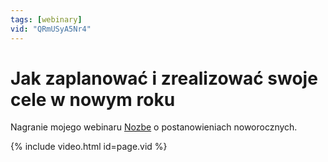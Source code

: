 ```yaml
---
tags: [webinary]
vid: "QRmUSyA5Nr4"
---
```


# Jak zaplanować i zrealizować swoje cele w nowym roku

Nagranie mojego webinaru [Nozbe][n] o postanowieniach noworocznych. 

{% include video.html id=page.vid %}

<!--More-->


[n]: https://nozbe.com/pl/?a=mike